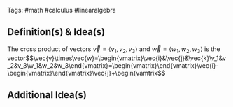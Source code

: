 Tags: #math #calculus #linearalgebra 
## Definition(s) & Idea(s)
The cross product of vectors $\vec{v}=\langle v_1,v_2,v_3\rangle$ and $\vec{w}=\langle w_1,w_2,w_3\rangle$ is the vector$$\vec{v}\times\vec{w}=\begin{vmatrix}\vec{i}&\vec{j}&\vec{k}\\v_1&v_2&v_3\\w_1&w_2&w_3\end{vmatrix}=\begin{vmatrix}\end{vmatrix}\vec{i}-\begin{vmatrix}\end{vmatrix}\vec{j}+\begin{vamtrix$$
## Additional Idea(s)


